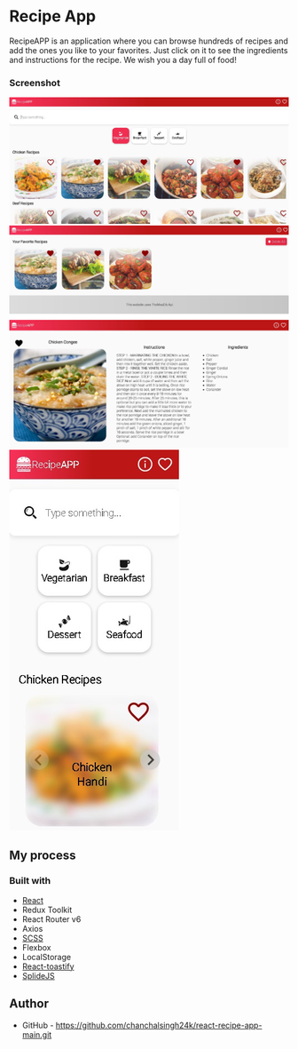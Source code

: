# Recipe App

RecipeAPP is an application where you can browse hundreds of recipes and add the ones you like to your favorites.
Just click on it to see the ingredients and instructions for the recipe. We wish you a day full of food!

### Screenshot

![Project Image](/public/assets/recipe-app-1.jpg)
![Project Image](/public/assets/recipe-app-2.jpg)
![Project Image](/public/assets/recipe-app-3.jpg)
![Project Image](/public/assets/recipe-app-4.jpg)

## My process

### Built with

- [React](https://reactjs.org/)
- Redux Toolkit
- React Router v6
- Axios
- [SCSS](https://sass-lang.com/guide)
- Flexbox
- LocalStorage
- [React-toastify](https://www.npmjs.com/package/react-toastify)
- [SplideJS](https://www.npmjs.com/package/@splidejs/splide)




## Author

- GitHub - https://github.com/chanchalsingh24k/react-recipe-app-main.git
